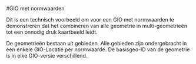 #GIO met normwaarden

Dit is een technisch voorbeeld om voor een GIO met normwaarden te demonstreren dat het combineren van alle geometrie
in multi-geometrieën tot een onnodig druk kaartbeeld leidt.

De geometrieën bestaan uit gebieden. Alle gebieden zijn ondergebracht in een enkele GIO-Locatie per normwaarde.
De basisgeo-ID van de geometrie is in elke GIO-versie verschillend.
